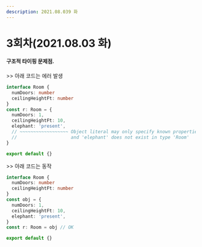 ```yaml
---
description: 2021.08.039 화
---
```


# 3회차\(2021.08.03 화\)



#### 구조적 타이핑 문제점.

&gt;&gt; 아래 코드는 에러 발생

```typescript
interface Room {
  numDoors: number
  ceilingHeightFt: number
}
const r: Room = {
  numDoors: 1,
  ceilingHeightFt: 10,
  elephant: 'present',
  // ~~~~~~~~~~~~~~~~~~ Object literal may only specify known properties,
  //                    and 'elephant' does not exist in type 'Room'
}

export default {}
```

&gt;&gt; 아래 코드는 동작

```typescript
interface Room {
  numDoors: number
  ceilingHeightFt: number
}
const obj = {
  numDoors: 1,
  ceilingHeightFt: 10,
  elephant: 'present',
}
const r: Room = obj // OK

export default {}
```

